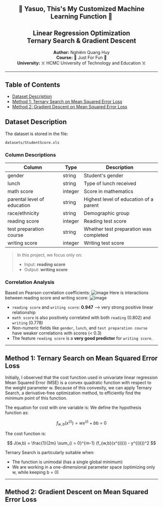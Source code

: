 <p align="center">
  <h2 align="center">🤨 Yasuo, This's My Customized Machine Learning Function 🤨</h2>
  <h2 align="center">Linear Regression Optimization<br> Ternary Search & Gradient Descent</h2>
</p>

<p align="center">
  <strong>Author:</strong> Nghiêm Quang Huy<br>
  <strong>Course:</strong> 👺 Just For Fun 👺<br>
  <strong>University:</strong> ☠️ HCMC University of Technology and Education ☠️<br>
</p>

---

## Table of Contents

- [Dataset Description](#dataset-description)
- [Method 1: Ternary Search on Mean Squared Error Loss](#method-1-ternary-search-on-mean-squared-error-loss)
- [Method 2: Gradient Descent on Mean Squared Error Loss](#method-2-gradient-descent-on-mean-squared-error-loss)

## Dataset Description

The dataset is stored in the file:

```
datasets/StudentScore.xls
```

### Column Descriptions

| Column                      | Type    | Description                            |
| --------------------------- | ------- | -------------------------------------- |
| gender                      | string  | Student's gender                       |
| lunch                       | string  | Type of lunch received                 |
| math score                  | integer | Score in mathematics                   |
| parental level of education | string  | Highest level of education of a parent |
| race/ethnicity              | string  | Demographic group                      |
| reading score               | integer | Reading test score                     |
| test preparation course     | string  | Whether test preparation was completed |
| writing score               | integer | Writing test score                     |

> In this project, we focus only on:
>
> * Input: **reading score**
> * Output: **writing score**

### Correlation Analysis

Based on Pearson correlation coefficients:
![image](https://github.com/user-attachments/assets/6893aacb-a371-4f90-8093-a60cc40d390f)
Here is interactions between reading score and writing score:
![image](https://github.com/user-attachments/assets/24a92821-6fa4-49c7-844f-bfdf1e24db89)
* `reading score` and `writing score`: **0.947** —> very strong positive linear relationship
* `math score` is also positively correlated with both `reading` (0.802) and `writing` (0.778)
* Non-numeric fields like `gender`, `lunch`, and `test preparation course` have weaker correlations with scores (< 0.3)
* The feature `reading score` is a **very good predictor** for `writing score`.

---
## Method 1: Ternary Search on Mean Squared Error Loss
Initially, I observed that the cost function used in univariate linear regression Mean Squared Error (MSE) is a convex quadratic function with respect to the weight parameter w. Because of this convexity, we can apply Ternary Search, a derivative-free optimization method, to efficiently find the minimum point of this function.

The equation for cost with one variable is:
We define the hypothesis function as:

$$
f_{w,b}(x^{(i)}) = wx^{(i)} + b \text{b = 0}
$$

The cost function is:

$$
J(w,b) = \frac{1}{2m} \sum_{i = 0}^{m-1} (f_{w,b}(x^{(i)}) - y^{(i)})^2
$$

Ternary Search is particularly suitable when:
+ The function is unimodal (has a single global minimum)
+ We are working in a one-dimensional parameter space (optimizing only w, while keeping b = 0)

---
## Method 2: Gradient Descent on Mean Squared Error Loss
